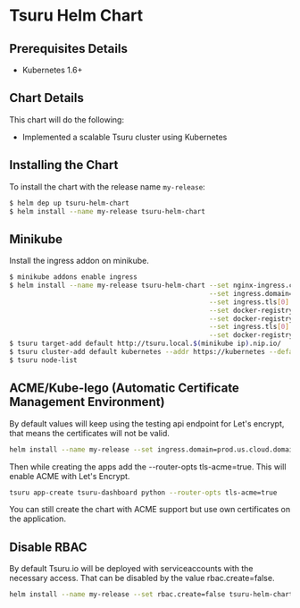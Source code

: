 # Tsuru Helm Chart

## Prerequisites Details
* Kubernetes 1.6+

## Chart Details
This chart will do the following:

* Implemented a scalable Tsuru cluster using Kubernetes

## Installing the Chart

To install the chart with the release name `my-release`:

```bash
$ helm dep up tsuru-helm-chart
$ helm install --name my-release tsuru-helm-chart
```

## Minikube

Install the ingress addon on minikube.

```bash
$ minikube addons enable ingress
$ helm install --name my-release tsuru-helm-chart --set nginx-ingress.controller.service.type=NodePort \
                                                  --set ingress.domain=local.$(minikube ip).nip.io \
                                                  --set ingress.tls[0].hosts[0]=tsuru.local.$(minikube ip).nip.io \
                                                  --set docker-registry.ingress.hosts[0]=registry.local.$(minikube ip).nip.io \
                                                  --set docker-registry.ingress.tls[0].hosts[0]=registry.local.$(minikube ip).nip.io \
                                                  --set ingress.tls[0].secretName=tsuru-api \
                                                  --set docker-registry.ingress.tls[0].secretName=registry-tls
$ tsuru target-add default http://tsuru.local.$(minikube ip).nip.io/
$ tsuru cluster-add default kubernetes --addr https://kubernetes --default --cacert ~/.minikube/ca.crt --clientkey /root/.minikube/client.key --clientcert  /root/.minikube/client.crt
$ tsuru node-list
```

## ACME/Kube-lego (Automatic Certificate Management Environment)

By default values will keep using the testing api endpoint for Let's encrypt, that means the certificates will not be valid.

```bash
helm install --name my-release --set ingress.domain=prod.us.cloud.domain.com,kube-lego.config.LEGO_EMAIL=admin@domain.com,kube-lego.config.LEGO_URL=https://acme-v01.api.letsencrypt.org/directory tsuru-helm-chart
```

Then while creating the apps add the --router-opts tls-acme=true. This will enable ACME with Let's Encrypt.

```bash
tsuru app-create tsuru-dashboard python --router-opts tls-acme=true
```

You can still create the chart with ACME support but use own certificates on the application.

## Disable RBAC

By default Tsuru.io will be deployed with serviceaccounts with the necessary access. That can be disabled by the value rbac.create=false.

```bash
helm install --name my-release --set rbac.create=false tsuru-helm-chart
```
